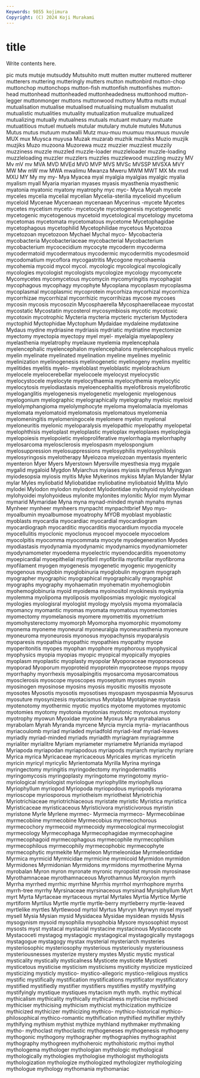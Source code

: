 ```yaml
---
Keywords: 9855 kojimura
Copyright: (C) 2024 Koji Murakami
---
```


# title

Write contents here.



pic
muts mutsje mutsuddy Mutsuhito mutt mutten mutter muttered mutterer mutterers
muttering mutteringly mutters mutton muttonbird mutton-chop muttonchop muttonchops mutton-fish muttonfish
muttonfishes mutton-head muttonhead muttonheaded muttonheadedness muttonhood mutton-legger muttonmonger muttons muttonwood
muttony Muttra mutts mutual mutualisation mutualise mutualised mutualising mutualism mutualist
mutualistic mutualities mutuality mutualization mutualize mutualized mutualizing mutually mutualness mutuals
mutuant mutuary mutuate mutuatitious mutuel mutuels mutular mutulary mutule mutules
Mutunus Mutus mutus mutuum mutwalli Mutz muu-muu muumuu muumuus muvule
MUX mux Muysca muyusa Muzak muzarab muzhik muzhiks Muzio muzjik
muzjiks Muzo muzoona Muzorewa muzz muzzier muzziest muzzily muzziness muzzle
muzzled muzzle-loader muzzleloader muzzle-loading muzzleloading muzzler muzzlers muzzles muzzlewood muzzling
muzzy MV Mv mV mv MVA MVD MVEd MVO MVP
MVS MVSc MVSSP MVSXA MVY MW Mw mW mw MWA
mwalimu Mwanza Mweru MWM MWT MX Mx mxd MXU MY
My my my- Mya Myacea myal myalgia myalgias myalgic myalia
myalism myall Myaria myarian myases myasis myasthenia myasthenic myatonia myatonic
myatony myatrophy myc myc- Myca Mycah mycele myceles mycelia mycelial
mycelian Mycelia-sterilia mycelioid mycelium myceloid Mycenae Mycenaean mycenaean Mycerinus -mycete
Mycetes mycetes mycetism myceto- mycetocyte mycetogenesis mycetogenetic mycetogenic mycetogenous mycetoid
mycetological mycetology mycetoma mycetomas mycetomata mycetomatous mycetome Mycetophagidae mycetophagous mycetophilid
Mycetophilidae mycetous Mycetozoa mycetozoan mycetozoon Mychael Mychal myco- Mycobacteria mycobacteria
Mycobacteriaceae mycobacterial Mycobacterium mycobacterium mycocecidium mycocyte mycoderm mycoderma mycodermatoid mycodermatous
mycodermic mycodermitis mycodesmoid mycodomatium mycoflora mycogastritis Mycogone mycohaemia mycohemia mycoid
mycol mycol. mycologic mycological mycologically mycologies mycologist mycologists mycologize mycology
mycomycete Mycomycetes mycomycetous mycomycin mycomyringitis mycophagist mycophagous mycophagy mycophyte Mycoplana
mycoplasm mycoplasma mycoplasmal mycoplasmic mycoprotein mycorhiza mycorhizal mycorrhiza mycorrhizae mycorrhizal
mycorrhizic mycorrihizas mycose mycoses mycosin mycosis mycosozin Mycosphaerella Mycosphaerellaceae mycostat
mycostatic Mycostatin mycosterol mycosymbiosis mycotic mycotoxic mycotoxin mycotrophic Mycteria mycteria
mycteric mycterism Myctodera myctophid Myctophidae Myctophum Mydaidae mydaleine mydatoxine Mydaus
mydine mydriasine mydriasis mydriatic mydriatine myectomize myectomy myectopia myectopy myel
myel- myelalgia myelapoplexy myelasthenia myelatrophy myelauxe myelemia myelencephala myelencephalic myelencephalon
myelencephalons myelencephalous myelic myelin myelinate myelinated myelination myeline myelines myelinic
myelinization myelinogenesis myelinogenetic myelinogeny myelins myelitic myelitides myelitis myelo- myeloblast
myeloblastic myelobrachium myelocele myelocerebellar myelocoele myelocyst myelocystic myelocystocele myelocyte myelocythaemia
myelocythemia myelocytic myelocytosis myelodiastasis myeloencephalitis myelofibrosis myelofibrotic myeloganglitis myelogenesis myelogenetic
myelogenic myelogenous myelogonium myelographic myelographically myelography myeloic myeloid myelolymphangioma myelolymphocyte
myeloma myelomalacia myelomas myelomata myelomatoid myelomatosis myelomatous myelomenia myelomeningitis myelomeningocele
myelomere myelon myelonal myeloneuritis myelonic myeloparalysis myelopathic myelopathy myelopetal myelophthisis
myeloplast myeloplastic myeloplax myeloplaxes myeloplegia myelopoiesis myelopoietic myeloproliferative myelorrhagia myelorrhaphy
myelosarcoma myelosclerosis myelospasm myelospongium myelosuppression myelosuppressions myelosyphilis myelosyphilosis myelosyringosis myelotherapy
Myelozoa myelozoan myentasis myenteric myenteron Myer Myers Myerstown Myersville myesthesia
myg mygale mygalid mygaloid Mygdon Myiarchus myiases myiasis myiferous Myingyan
myiodesopsia myiosis myitis Myke Mykerinos mykiss Mylan Mylander Mylar mylar
Myles myliobatid Myliobatidae myliobatine myliobatoid Mylitta Mylo mylodei Mylodon mylodon
mylodont Mylodontidae mylohyoid mylohyoidean mylohyoidei mylohyoideus mylonite mylonites mylonitic Mylor
mym Mymar mymarid Mymaridae Myna myna mynad-minded mynah mynahs mynas
Mynheer mynheer mynheers mynpacht mynpachtbrief Myo myo- myoalbumin myoalbumose myoatrophy
MYOB myoblast myoblastic myoblasts myocardia myocardiac myocardial myocardiogram myocardiograph myocarditic
myocarditis myocardium myocdia myocele myocellulitis myoclonic myoclonus myocoel myocoele myocoelom
myocolpitis myocomma myocommata myocyte myodegeneration Myodes myodiastasis myodynamia myodynamic myodynamics
myodynamiometer myodynamometer myoedema myoelectric myoendocarditis myoenotomy myoepicardial myoepithelial myofibril myofibrilla
myofibrillar myofibroma myofilament myogen myogenesis myogenetic myogenic myogenicity myogenous myoglobin
myoglobinuria myoglobulin myogram myograph myographer myographic myographical myographically myographist myographs
myography myohaematin myohematin myohemoglobin myohemoglobinuria myoid myoidema myoinositol myokinesis myokymia
myolemma myolipoma myoliposis myoliposmias myologic myological myologies myologisral myologist myology
myolysis myoma myomalacia myomancy myomantic myomas myomata myomatous myomectomies myomectomy
myomelanosis myomere myometritis myometrium myomohysterectomy myomorph Myomorpha myomorphic myomotomy myonema
myoneme myoneural myoneuralgia myoneurasthenia myoneure myoneuroma myoneurosis myonosus myopachynsis myoparalysis
myoparesis myopathia myopathic myopathies myopathy myope myoperitonitis myopes myophan myophore
myophorous myophysical myophysics myopia myopias myopic myopical myopically myopies myoplasm
myoplastic myoplasty myopolar Myoporaceae myoporaceous myoporad Myoporum myoproteid myoprotein myoproteose
myops myopy myorrhaphy myorrhexis myosalpingitis myosarcoma myosarcomatous myosclerosis myoscope myoscopes
myoseptum myoses myosin myosinogen myosinose myosins myosis myositic myositis myosote
myosotes Myosotis myosotis myosotises myospasm myospasmia Myosurus myosuture myosynizesis myotacismus
Myotalpa Myotalpinae myotasis myotenotomy myothermic myotic myotics myotome myotomes myotomic
myotomies myotomy myotonia myotonias myotonic myotonus myotony myotrophy myowun Myoxidae
myoxine Myoxus Myra myrabalanus myrabolam Myrah Myranda myrcene Myrcia myrcia
myria- myriacanthous myriacoulomb myriad myriaded myriadfold myriad-leaf myriad-leaves myriadly myriad-minded
myriads myriadth myriagram myriagramme myrialiter myrialitre Myriam myriameter myriametre Myrianida
myriapod Myriapoda myriapodan myriapodous myriapods myriarch myriarchy myriare Myrica myrica
Myricaceae myricaceous Myricales myricas myricetin myricin myricyl myricylic Myrientomata Myrilla
Myrina myringa myringectomy myringitis myringodectomy myringodermatitis myringomycosis myringoplasty myringotome myringotomy
myrio- myriological myriologist myriologue myriophyllite myriophyllous Myriophyllum myriopod Myriopoda myriopodous
myriopods myriorama myrioscope myriosporous myriotheism myriotheist Myriotrichia Myriotrichiaceae myriotrichiaceous myristate
myristic Myristica myristica Myristicaceae myristicaceous Myristicivora myristicivorous myristin myristone Myrle
Myrlene myrmec- Myrmecia myrmeco- Myrmecobiinae myrmecobiine myrmecobine Myrmecobius myrmecochorous myrmecochory
myrmecoid myrmecoidy myrmecological myrmecologist myrmecology Myrmecophaga Myrmecophagidae myrmecophagine myrmecophagoid myrmecophagous
myrmecophile myrmecophilism myrmecophilous myrmecophily myrmecophobic myrmecophyte myrmecophytic myrmekite Myrmeleon Myrmeleonidae
Myrmeleontidae Myrmica myrmicid Myrmicidae myrmicine myrmicoid Myrmidon myrmidon Myrmidones Myrmidonian
Myrmidons myrmidons myrmotherine Myrna myrobalan Myron myron myronate myronic myropolist
myrosin myrosinase Myrothamnaceae myrothamnaceous Myrothamnus Myroxylon myrrh Myrrha myrrhed myrrhic
myrrhine Myrrhis myrrhol myrrhophore myrrhs myrrh-tree myrrhy Myrsinaceae myrsinaceous myrsinad
Myrsiphyllum Myrt myrt Myrta Myrtaceae myrtaceous myrtal Myrtales Myrtia Myrtice
Myrtie myrtiform Myrtilus Myrtle myrtle myrtle-berry myrtleberry myrtle-leaved myrtlelike myrtles
Myrtlewood myrtol Myrtus Myrvyn Myrwyn mysel myself mysell Mysia Mysian
mysid Mysidacea Mysidae mysidean mysids Mysis mysogynism mysoid mysophilia mysophobia
Mysore mysosophist mysost mysosts myst mystacal mystacial mystacine mystacinous Mystacocete
Mystacoceti mystagog mystagogic mystagogical mystagogically mystagogs mystagogue mystagogy mystax mysterial
mysteriarch mysteries mysteriosophic mysteriosophy mysterious mysteriously mysteriousness mysteriousnesses mysterize mystery
mystes Mystic mystic mystical mysticality mystically mysticalness Mysticete mysticete Mysticeti
mysticetous mysticise mysticism mysticisms mysticity mysticize mysticized mysticizing mysticly mystico-
mystico-allegoric mystico-religious mystics mystific mystifically mystification mystifications mystificator mystificatory mystified
mystifiedly mystifier mystifiers mystifies mystify mystifying mystifyingly mystique mystiques mytacism
myth myth. mythic mythical mythicalism mythicality mythically mythicalness mythicise mythicised
mythiciser mythicising mythicism mythicist mythicization mythicize mythicized mythicizer mythicizing mythico-
mythico-historical mythico-philosophical mythico-romantic mythification mythified mythifier mythify mythifying mythism mythist
mythize mythland mythmaker mythmaking mytho- mythoclast mythoclastic mythogeneses mythogenesis mythogeny
mythogonic mythogony mythographer mythographies mythographist mythography mythogreen mythoheroic mythohistoric mythoi
mythol mythologema mythologer mythologian mythologic mythological mythologically mythologies mythologise mythologist
mythologists mythologization mythologize mythologized mythologizer mythologizing mythologue mythology mythomania mythomaniac
